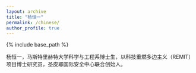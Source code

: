 ```yaml
---
layout: archive
title: "杨恒一"
permalink: /chinese/
author_profile: true
---
```


{% include base_path %}

杨恒一，马斯特里赫特大学科学与工程系博士生，以科技重燃多边主义（REMIT）项目博士研究员，圣皮耶国际安全中心联合创始人。
